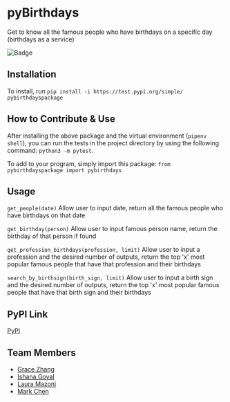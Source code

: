 
# pyBirthdays

Get to know all the famous people who have birthdays on a specific day (birthdays as a service)

![Badge](https://github.com/software-students-fall2022/python-package-exercise-project-3-team-15/actions/workflows/build.yaml/badge.svg)

## Installation

To install, run `pip install -i https://test.pypi.org/simple/ pybirthdayspackage`

## How to Contribute & Use

After installing the above package and the virtual environment (`pipenv shell`), you can run the tests in the project directory by using the following command: `python3 -m pytest`.

To add to your program, simply import this package: `from pybirthdayspackage import pybirthdays`

## Usage

`get_people(date)` Allow user to input date, return all the famous people who have birthdays on that date

`get_birthday(person)` Allow user to input famous person name, return the birthday of that person if found

`get_profession_birthdays(profession, limit)` Allow user to input a profession and the desired number of outputs, return the top 'x' most popular famous people that have that profession and their birthdays

`search_by_birthsign(birth_sign, limit)` Allow user to input a birth sign and the desired number of outputs, return the top 'x' most popular famous people that have that birth sign and their birthdays

## PyPI Link

[PyPI](https://test.pypi.org/project/pybirthdayspackage/)

## Team Members

- [Grace Zhang](https://github.com/gracezhang89)
- [Ishana Goyal](https://github.com/ishana-goyal)
- [Laura Mazoni](https://github.com/qlaueen)
- [Mark Chen](https://github.com/markizenlee)
